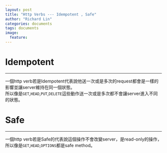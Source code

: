 ```yaml
---
layout: post
title: "Http Verbs --- Idempotent , Safe"
author: "Richard Lin"
categories: documents
tags: documents
image:
  feature: 
---
```


# Idempotent
* * *
一個http verb若是Idempotent代表說他送一次或是多次的request都會是一樣的影響並讓server維持在同一個狀態。<br>
所以像是`GET`,`HEAD`,`PUT`,`DELETE`這些動作送一次或是多次都不會讓server進入不同的狀態。

# Safe
* * *
一個http verb若是Safe的代表說這個操作不會改變server，是read-only的操作，所以像是`GET`,`HEAD`,`OPTIONS`都是safe method。
